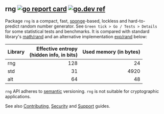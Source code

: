 ## rng [![go report card](https://goreportcard.com/badge/github.com/jfcg/rng)](https://goreportcard.com/report/github.com/jfcg/rng) [![go.dev ref](https://pkg.go.dev/static/frontend/badge/badge.svg)](https://pkg.go.dev/github.com/jfcg/rng#pkg-overview)

Package `rng` is a compact, fast, [sponge](https://en.wikipedia.org/wiki/Sponge_function)-based,
lockless and hard-to-predict random number generator. See `Green tick > Go / Tests > Details` for
some statistical tests and benchmarks. It is compared with standard library's
[math/rand](https://pkg.go.dev/math/rand) and an alternative implementation
[exp/rand](https://pkg.go.dev/golang.org/x/exp/rand) below:

Library|Effective entropy<br>(hidden info, in bits)|Used memory (in bytes)
:---|---:|---:
rng|128|  24
std| 31|4920
alt| 64|  48

`rng` API adheres to [semantic](https://semver.org) versioning. 
`rng` is not suitable for cryptographic applications.

See also [Contributing](./.github/CONTRIBUTING.md), [Security](./.github/SECURITY.md)
and [Support](./.github/SUPPORT.md) guides.